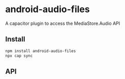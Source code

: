 # android-audio-files

A capacitor plugin to access the MediaStore.Audio API

## Install

```bash
npm install android-audio-files
npx cap sync
```

## API

<docgen-index></docgen-index>

<docgen-api>
<!-- run docgen to generate docs from the source -->
<!-- More info: https://github.com/ionic-team/capacitor-docgen -->
</docgen-api>
